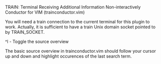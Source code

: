 TRAIN: Terminal Receiving Additional Information Non-interactively
Conductor for VIM
(trainconductor.vim)

You will need a train connection to the current terminal for this plugin to
work. Actually, it is sufficient to have a train Unix domain socket pointed to
by TRAIN_SOCKET.

^l - Toggle the source overview

The basic source overview in trainconductor.vim should follow your cursor up
and down and highlight occurences of the last search term.
